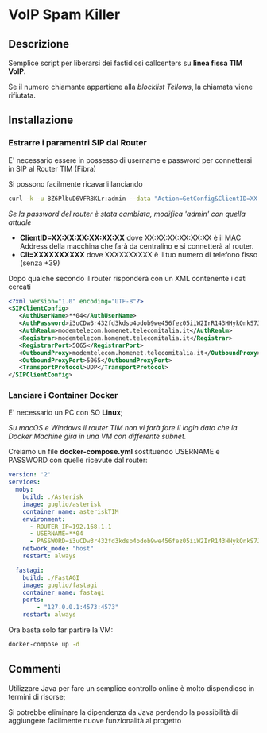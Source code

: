 # **VoIP Spam Killer**

## Descrizione
Semplice script per liberarsi dei fastidiosi callcenters su **linea fissa TIM VoIP.**

Se il numero chiamante appartiene alla _blocklist Tellows_, la chiamata viene rifiutata.

## Installazione
### Estrarre i paramentri SIP dal Router
E' necessario essere in possesso di username e password per connettersi in SIP al Router TIM (Fibra)

Si possono facilmente ricavarli lanciando

```bash
curl -k -u 8Z6PlbuD6VFR8KLr:admin --data "Action=GetConfig&ClientID=XX:XX:XX:XX:XX:XX&Cli=XXXXXXXXXX" https://192.168.1.1:8443/SIPGwConfig
```
_Se la password del router è stata cambiata, modifica 'admin' con quella attuale_

- **ClientID=XX:XX:XX:XX:XX:XX**  dove XX:XX:XX:XX:XX:XX è il MAC Address della macchina che farà da centralino e si connetterà al router.
- **Cli=XXXXXXXXXX** dove XXXXXXXXXX è il tuo numero di telefono fisso (senza +39)

Dopo qualche secondo il router risponderà con un XML contenente i dati cercati

```xml
<?xml version="1.0" encoding="UTF-8"?>
<SIPClientConfig>
   <AuthUserName>**04</AuthUserName>
   <AuthPassword>i3uCDw3r432fd3kdso4odob9we456fez05iiW2IrR143HHykQnkS7JK90k7dXqnwdVr</AuthPassword>
   <AuthRealm>modemtelecom.homenet.telecomitalia.it</AuthRealm>
   <Registrar>modemtelecom.homenet.telecomitalia.it</Registrar>
   <RegistrarPort>5065</RegistrarPort>
   <OutboundProxy>modemtelecom.homenet.telecomitalia.it</OutboundProxy>
   <OutboundProxyPort>5065</OutboundProxyPort>
   <TransportProtocol>UDP</TransportProtocol>
</SIPClientConfig>
```

### Lanciare i Container Docker
E' necessario un PC con SO **Linux**; 

_Su macOS e Windows il router TIM non vi farà fare il login dato che la Docker Machine gira in una VM con differente subnet._

Creiamo un file **docker-compose.yml** sostituendo USERNAME e PASSWORD con quelle ricevute dal router:
```yaml
version: '2'
services:
  moby:
    build: ./Asterisk
    image: guglio/asterisk
    container_name: asteriskTIM
    environment:
      - ROUTER_IP=192.168.1.1
      - USERNAME=**04
      - PASSWORD=i3uCDw3r432fd3kdso4odob9we456fez05iiW2IrR143HHykQnkS7JK90k7dXqnwdVr
    network_mode: "host"
    restart: always

  fastagi:
    build: ./FastAGI
    image: guglio/fastagi
    container_name: fastagi
    ports:
        - "127.0.0.1:4573:4573"
    restart: always
```


Ora basta solo far partire la VM:
```bash
docker-compose up -d
```

## Commenti
Utilizzare Java per fare un semplice controllo online è molto dispendioso in termini di risorse;

Si potrebbe eliminare la dipendenza da Java perdendo la possibilità di aggiungere facilmente nuove funzionalità al progetto